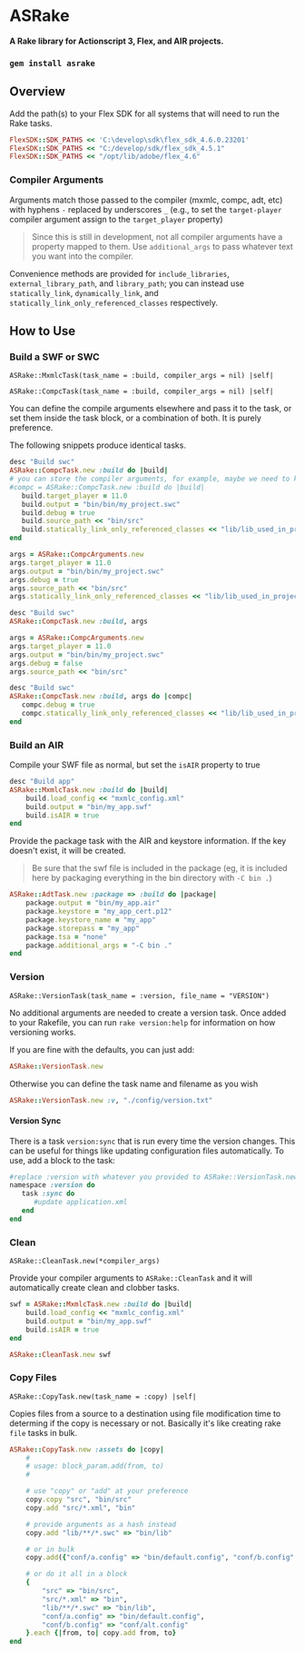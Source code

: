 ASRake
======

**A Rake library for Actionscript 3, Flex, and AIR projects.**

### `gem install asrake`


Overview
--------

Add the path(s) to your Flex SDK for all systems that will need to run the Rake tasks.
```ruby
FlexSDK::SDK_PATHS << 'C:\develop\sdk\flex_sdk_4.6.0.23201'
FlexSDK::SDK_PATHS << "C:/develop/sdk/flex_sdk_4.5.1"
FlexSDK::SDK_PATHS << "/opt/lib/adobe/flex_4.6"
```

### Compiler Arguments

Arguments match those passed to the compiler (mxmlc, compc, adt, etc) with hyphens `-` replaced by underscores `_` (e.g., to set the `target-player` compiler argument assign to the `target_player` property)

> Since this is still in development, not all compiler arguments have a property mapped to them. Use `additional_args` to pass whatever text you want into the compiler.

Convenience methods are provided for `include_libraries`, `external_library_path`, and `library_path`; you can instead use `statically_link`, `dynamically_link`, and `statically_link_only_referenced_classes` respectively.


How to Use
----------

### Build a SWF or SWC

```
ASRake::MxmlcTask(task_name = :build, compiler_args = nil) |self|
```
```
ASRake::CompcTask(task_name = :build, compiler_args = nil) |self|
```

You can define the compile arguments elsewhere and pass it to the task, or set them inside the task block, or a combination of both. It is purely preference.

The following snippets produce identical tasks.

```ruby
desc "Build swc"
ASRake::CompcTask.new :build do |build|
# you can store the compiler arguments, for example, maybe we need to know the output_dir later on
#compc = ASRake::CompcTask.new :build do |build|
   build.target_player = 11.0
   build.output = "bin/bin/my_project.swc"
   build.debug = true
   build.source_path << "bin/src"
   build.statically_link_only_referenced_classes << "lib/lib_used_in_project.swc"
end
```

```ruby
args = ASRake::CompcArguments.new
args.target_player = 11.0
args.output = "bin/bin/my_project.swc"
args.debug = true
args.source_path << "bin/src"
args.statically_link_only_referenced_classes << "lib/lib_used_in_project.swc"

desc "Build swc"
ASRake::CompcTask.new :build, args
```

```ruby
args = ASRake::CompcArguments.new
args.target_player = 11.0
args.output = "bin/bin/my_project.swc"
args.debug = false
args.source_path << "bin/src"

desc "Build swc"
ASRake::CompcTask.new :build, args do |compc|
   compc.debug = true
   compc.statically_link_only_referenced_classes << "lib/lib_used_in_project.swc"
end
```

### Build an AIR

Compile your SWF file as normal, but set the `isAIR` property to true

```ruby
desc "Build app"
ASRake::MxmlcTask.new :build do |build|
	build.load_config << "mxmlc_config.xml"
	build.output = "bin/my_app.swf"
	build.isAIR = true
end
```

Provide the package task with the AIR and keystore information. If the key doesn't exist, it will be created.

> Be sure that the swf file is included in the package (eg, it is included here by packaging everything in the bin directory with `-C bin .`)

```ruby
ASRake::AdtTask.new :package => :build do |package|
	package.output = "bin/my_app.air"
	package.keystore = "my_app_cert.p12"
	package.keystore_name = "my_app"
	package.storepass = "my_app"
	package.tsa = "none"
	package.additional_args = "-C bin ."
end
```

### Version

```
ASRake::VersionTask(task_name = :version, file_name = "VERSION")
```

No additional arguments are needed to create a version task. Once added to your Rakefile, you can run `rake version:help` for information on how versioning works.

If you are fine with the defaults, you can just add:

```ruby
ASRake::VersionTask.new
```

Otherwise you can define the task name and filename as you wish

```ruby
ASRake::VersionTask.new :v, "./config/version.txt"
```

#### Version Sync

There is a task `version:sync` that is run every time the version changes. This can be useful for things like updating configuration files automatically. To use, add a block to the task:

```ruby
#replace :version with whatever you provided to ASRake::VersionTask.new 
namespace :version do
   task :sync do
      #update application.xml
   end
end
```

### Clean

```
ASRake::CleanTask.new(*compiler_args)
```

Provide your compiler arguments to `ASRake::CleanTask` and it will automatically create clean and clobber tasks.

```ruby
swf = ASRake::MxmlcTask.new :build do |build|
	build.load_config << "mxmlc_config.xml"
	build.output = "bin/my_app.swf"
	build.isAIR = true
end

ASRake::CleanTask.new swf
```

### Copy Files

```
ASRake::CopyTask.new(task_name = :copy) |self|
```

Copies files from a source to a destination using file modification time to determing if the copy is necessary or not. Basically it's like creating rake `file` tasks in bulk.

```ruby
ASRake::CopyTask.new :assets do |copy|
	#
	# usage: block_param.add(from, to)
	#

	# use "copy" or "add" at your preference
	copy.copy "src", "bin/src"
	copy.add "src/*.xml", "bin"

	# provide arguments as a hash instead
	copy.add "lib/**/*.swc" => "bin/lib"

	# or in bulk
	copy.add({"conf/a.config" => "bin/default.config", "conf/b.config" => "conf/alt.config"})

	# or do it all in a block
	{
		"src" => "bin/src",
		"src/*.xml" => "bin",
		"lib/**/*.swc" => "bin/lib",
		"conf/a.config" => "bin/default.config",
		"conf/b.config" => "conf/alt.config"
	}.each {|from, to| copy.add from, to}
end
```